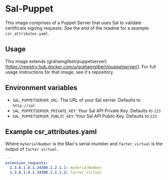 # Sal-Puppet

This image comprises of a Puppet Server that uses Sal to validate certificate signing requests. See the end of the readme for a example ``csr_attributes.yaml``.

## Usage

This image extends (grahamgilbet/puppetserver)[https://registry.hub.docker.com/u/grahamgilbert/puppetserver/]. For full usage instructions for that image, see it's repository.

## Environment variables

* ``SAL_PUPPETSERVER_URL``: The URL of your Sal server. Defaults to ``http://sal``
* ``SAL_PUPPETSERVER_PRIVATE_KEY``: Your Sal API Private Key. Defaults to ``123``
* ``SAL_PUPPETSERVER_PUBLIC_KEY``: Your Sal API Public Key. Defaults to ``123``

## Example csr_attributes.yaml

Where ``mySerialNumber`` is the Mac's serial mumber and ``facter_virtual`` is the output of ``facter virtual``.

``` yaml
---
extension_requests:
  1.3.6.1.4.1.34380.1.2.1.1: mySerialNumber
  1.3.6.1.4.1.34380.1.2.1.2: facter_virtual
```
